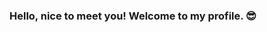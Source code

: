 ### Hello, nice to meet you! Welcome to my profile. 😎

<!--
** 🚀 Data Engineer / Dev - Azure

##### Principais Habilidades / Ferramentas:

** 👷 Data Engineer: Hadoop,(Hive, Spark (Pyspark), Sqoop, Hbase, MongoDB, Kafka, Elastic, Redis) , SQL Server, MYSQL, Power Bi , Databricks e Synapse Analytics.

** 🤓 Dev: Azure Devops , Azure Repos , Azure Data Factory , Power Automate , Azure functions , IOT HUB , Docker , Kubernets , CI/CD , KeyVaults 

** 📢 Linguagens: Python , Java , Javascript , C#.

* Possuo um canal no youtube, onde realizo pequenos tutoriais para ensinar e propagar o conhecimento das principais ferramentas de dados.
* Canal youtube: <https://www.youtube.com/channel/UC1Glcwn6I2OZoQEUulTG_0A.> 

- Certificados como Data Engineer: <link do repositorio>
- Certificados como Dev: <link Do repositorio>

- Conteúdo sobre BigData: <link do repositorio> 
 

-->
